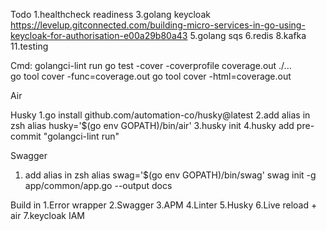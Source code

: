 Todo
1.healthcheck readiness
3.golang keycloak https://levelup.gitconnected.com/building-micro-services-in-go-using-keycloak-for-authorisation-e00a29b80a43
5.golang sqs
6.redis
8.kafka
11.testing

Cmd:
golangci-lint run
go test -cover -coverprofile coverage.out ./...    
go tool cover -func=coverage.out
go tool cover -html=coverage.out

Air


Husky
1.go install github.com/automation-co/husky@latest
2.add alias in zsh alias husky='$(go env GOPATH)/bin/air'
3.husky init
4.husky add pre-commit "golangci-lint run"

Swagger
1. add alias in zsh alias swag='$(go env GOPATH)/bin/swag'
swag init -g app/common/app.go --output docs

Build in
1.Error wrapper
2.Swagger
3.APM
4.Linter
5.Husky
6.Live reload + air
7.keycloak IAM